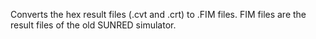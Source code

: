 Converts the hex result files (.cvt and .crt) to .FIM files. FIM files are the result files of the old SUNRED simulator.
